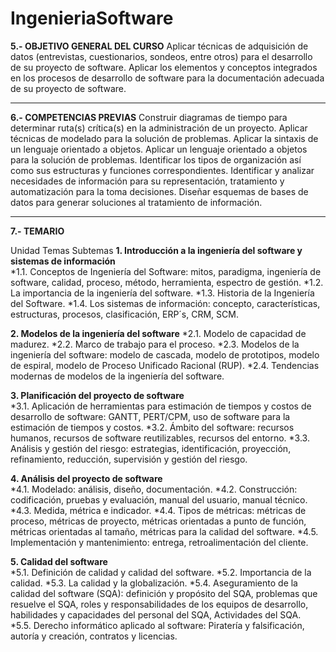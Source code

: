 # IngenieriaSoftware
**5.- OBJETIVO GENERAL DEL CURSO**
 Aplicar técnicas de adquisición de datos (entrevistas, cuestionarios, sondeos, entre otros) para el 
 desarrollo de su proyecto de software. 
 Aplicar los elementos y conceptos integrados en los procesos de desarrollo de software para la 
 documentación adecuada de su proyecto de software. 
 _____________________________________________________________________________________________________
**6.- COMPETENCIAS PREVIAS** 
 Construir diagramas de tiempo para determinar ruta(s) crítica(s) en la administración de un proyecto. 
 Aplicar técnicas de modelado para la solución de problemas. 
 Aplicar la sintaxis de un lenguaje orientado a objetos. 
 Aplicar un lenguaje orientado a objetos para la solución de problemas. 
 Identificar los tipos de organización así como sus estructuras y funciones correspondientes. 
 Identificar y analizar necesidades de información para su representación, tratamiento y 
 automatización para la toma decisiones. 
 Diseñar esquemas de bases de datos para generar soluciones al tratamiento de información. 
 ______________________________________________________________________________________________________
**7.- TEMARIO**
 
Unidad 	Temas 	Subtemas
**1.  	Introducción a la ingeniería del software y sistemas de información**	
*1.1. Conceptos de Ingeniería del Software: mitos, paradigma, ingeniería de software, calidad, proceso,
     método, herramienta, espectro de gestión. 
*1.2. La 	importancia 	de 	la 	ingeniería 	del software. 
*1.3. Historia de la Ingeniería del Software. 
*1.4. Los sistemas de información: concepto, características, estructuras, procesos, clasificación, ERP´s,
     CRM, SCM. 

 **2.  	Modelos de la ingeniería del software**	
*2.1. Modelo de capacidad de madurez. 
*2.2. Marco de trabajo para el proceso. 
*2.3. Modelos de la ingeniería del software: modelo de cascada, modelo de prototipos, modelo de espiral,
     modelo de Proceso Unificado Racional (RUP). 
*2.4. Tendencias modernas de modelos de la ingeniería del software.

**3.  	Planificación del proyecto de software** 	
*3.1. Aplicación de herramientas para estimación de tiempos y costos de desarrollo de software: GANTT,
     PERT/CPM, uso de software para la estimación de tiempos y costos. 
*3.2. Ámbito del software: recursos humanos, recursos de software reutilizables, recursos del entorno. 
*3.3. Análisis y gestión del riesgo: estrategias, identificación, proyección, refinamiento, reducción, 
     supervisión y gestión del riesgo. 

**4.  	 Análisis del proyecto de software** 	
*4.1. Modelado: análisis, diseño, documentación.
*4.2. Construcción: codificación, pruebas y evaluación, manual del usuario, manual técnico. 
*4.3. Medida, métrica e indicador. 
*4.4. Tipos de métricas: métricas de proceso, métricas de proyecto, métricas orientadas a punto de función,
     métricas orientadas al tamaño, métricas para la calidad del software. 
*4.5. Implementación y mantenimiento: entrega, retroalimentación del cliente. 

**5.  	Calidad del software**	
*5.1. Definición de calidad y calidad del software.
*5.2. Importancia de la calidad. 
*5.3. La calidad y la globalización. 
*5.4. Aseguramiento de la calidad del software (SQA): definición y propósito del SQA, problemas que resuelve
     el SQA, roles y responsabilidades de los equipos de desarrollo, habilidades y capacidades del personal del
     SQA, Actividades del SQA.  
*5.5. Derecho informático aplicado al software: Piratería y falsificación, autoría y creación, contratos y licencias. 
 
 	 
